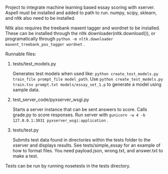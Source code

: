 Project to integrate machine learning based essay scoring with xserver. Aspell must be installed and added to path to run.  numpy, scipy, sklearn, and nltk also need to be installed.

Nltk also requires the treebank maxent tagger and wordnet to be installed.  These can be installed through the nltk downloader(nltk.download()), or programatically through  `python -m nltk.downloader maxent_treebank_pos_tagger wordnet` .

Runnable files:

1. tests/test_models.py 

	Generates test models when used like: `python create_test_models.py train_file prompt_file model_path`.  Use `python create_test_models.py train.tsv prompt.txt models/essay_set_1.p` to generate a model using sample data.

2. test_server_code/pyxserver_wsgi.py

	Starts a server instance that can be sent answers to score.  Calls grade.py to score responses.  Run server with `gunicorn -w 4 -b 127.0.0.1:3031 pyxserver_wsgi:application` . 

3. tests/test.py

	Submits test data found in directories within the tests folder to the xserver and displays results.  See tests/simple_essay for an example of how to format files.  You need payload.json, wrong.txt, and answer.txt to make a test.


Tests can be run by running nosetests in the tests directory.
